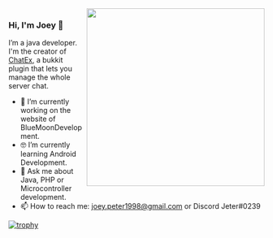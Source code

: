 <img align="right" src="https://www.thejeterlp.dev/img/thejeterlp-transparent.png" alt="" width=350px height=350px/>

### Hi, I'm Joey 👋

I’m a java developer. I'm the creator of [ChatEx](https://github.com/thejeterlp/chatex), a bukkit plugin that lets you manage the whole server chat.
- 📱  I’m currently working on the website of BlueMoonDevelopment.
- 🤓 I’m currently learning Android Development.
- 💬  Ask me about Java, PHP or Microcontroller development.
- 📫  How to reach me: joey.peter1998@gmail.com or Discord Jeter#0239

[![trophy](https://github-profile-trophy.vercel.app/?username=ryo-ma)](https://github.com/ryo-ma/github-profile-trophy)
